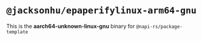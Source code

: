 # `@jacksonhu/epaperifylinux-arm64-gnu`

This is the **aarch64-unknown-linux-gnu** binary for `@napi-rs/package-template`
